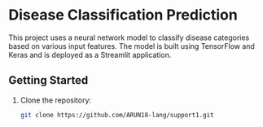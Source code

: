 # Disease Classification Prediction

This project uses a neural network model to classify disease categories based on various input features. The model is built using TensorFlow and Keras and is deployed as a Streamlit application.

## Getting Started

1. Clone the repository:
   ```bash
   git clone https://github.com/ARUN18-lang/support1.git
